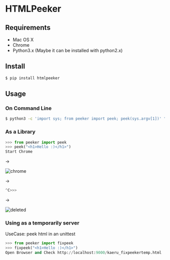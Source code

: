 # HTMLPeeker

## Requirements
- Mac OS X
- Chrome
- Python3.x (Maybe it can be installed with python2.x)

## Install

```sh
$ pip install htmlpeeker
```

## Usage

### On Command Line

```sh
$ python3 -c 'import sys; from peeker import peek; peek(sys.argv[1])' "<h1>xxx</h1>"
```

### As a Library

```python
>>> from peeker import peek
>>> peek("<h1>Hello :)</h1>")
Start Chrome
```

->

![chrome](https://raw.github.com/harukaeru/HTMLPeeker/master/chrome.png)

->

```python
^C>>>
```

->

![deleted](https://raw.github.com/harukaeru/HTMLPeeker/master/deleted.png)



### Using as a temporarily server

UseCase: peek html in an unittest

```python
>>> from peeker import fixpeek
>>> fixpeek("<h1>Hello :)</h1>")
Open Browser and Check http://localhost:9000/kaeru_fixpeekertemp.html
```
